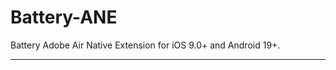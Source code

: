 # Battery-ANE

Battery Adobe Air Native Extension for iOS 9.0+ and Android 19+.    

-------------


